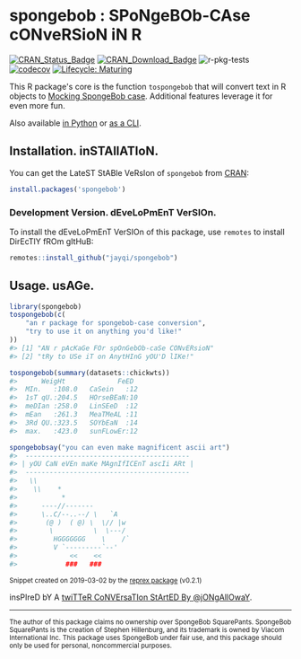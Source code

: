 # spongebob : SPoNgeBOb-CAse cONveRSioN iN R

[![CRAN\_Status\_Badge](https://www.r-pkg.org/badges/version-last-release/spongebob)](https://cran.r-project.org/package=spongebob) [![CRAN\_Download\_Badge](https://cranlogs.r-pkg.org/badges/grand-total/spongebob)](https://cran.r-project.org/package=spongebob) ![r-pkg-tests](https://github.com/jayqi/spongebob/workflows/r-pkg-tests/badge.svg?branch=master) [![codecov](https://codecov.io/gh/jayqi/spongebob/branch/master/graph/badge.svg?flag=r-pkg)](https://codecov.io/gh/jayqi/spongebob) [![Lifecycle: Maturing](https://img.shields.io/badge/lifecycle-maturing-blue.svg)](https://www.tidyverse.org/lifecycle/#maturing)

This R package's core is the function `tospongebob` that will convert text in R objects to [Mocking SpongeBob case](https://knowyourmeme.com/memes/mocking-spongebob). Additional features leverage it for even more fun.

Also available [in Python](https://github.com/jayqi/spongebob/tree/master/py-pkg) or [as a CLI](https://github.com/jayqi/spongebob/tree/master/spongebobsay-cli).

## Installation. inSTAllATIoN.

You can get the LateST StABle VeRsIon of `spongebob` from [CRAN](https://CRAN.R-project.org/package=spongebob):

``` r
install.packages('spongebob')
```

### Development Version. dEveLoPmEnT VerSIOn.

To install the dEveLoPmEnT VerSIOn of this package, use `remotes` to install DirEcTlY fROm gItHuB:

``` r
remotes::install_github("jayqi/spongebob")
```

## Usage. usAGe.

``` r
library(spongebob)
tospongebob(c(
    "an r package for spongebob-case conversion",
    "try to use it on anything you'd like!"
))
#> [1] "AN r pAcKaGe FOr spOnGebOb-caSe CONvERsioN"
#> [2] "tRy to USe iT on AnytHInG yOU'D lIKe!"

tospongebob(summary(datasets::chickwts))
#>      WeigHt             FeED
#>  MIn.   :108.0   CaSein   :12
#>  1sT qU.:204.5   HOrseBEaN:10
#>  meDIan :258.0   LinSEeD  :12
#>  mEan   :261.3   MeaTMeAL :11
#>  3Rd QU.:323.5   SOYbEaN  :14
#>  max.   :423.0   sunFLowEr:12

spongebobsay("you can even make magnificent ascii art")
#>  -----------------------------------------
#> | yOU CaN eVEn maKe MAgnIfICEnT ascIi ARt |
#>  -----------------------------------------
#>   \\
#>    \\    *
#>           *
#>      ----//-------
#>      \..C/--..--/ \   `A
#>       (@ )  ( @) \  \// |w
#>        \          \  \---/
#>         HGGGGGGG    \    /`
#>         V `---------`--'
#>             <<    <<
#>            ###   ###
```

<sup>Snippet created on 2019-03-02 by the [reprex package](https://reprex.tidyverse.org) (v0.2.1)</sup>

insPIreD bY A [twiTTeR CoNVErsaTIon StArtED By @jONgAllOwaY](https://twitter.com/jongalloway/status/1075889210714816512).

---

<sup>The author of this package claims no ownership over SpongeBob SquarePants. SpongeBob SquarePants is the creation of Stephen Hillenburg, and its trademark is owned by Viacom International Inc. This package uses SpongeBob under fair use, and this package should only be used for personal, noncommercial purposes.</sup>
